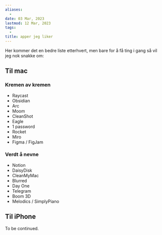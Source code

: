 ```yaml
---
aliases:
  - 
date: 03 Mar, 2023
lastmod: 12 Mar, 2023
tags:
  - 
title: apper jeg liker
---
```


Her kommer det en bedre liste etterhvert, men bare for å få ting i gang så vil jeg nok snakke om:

## Til mac

### Kremen av kremen

- Raycast
- Obsidian
- Arc
- Moom
- CleanShot
- Eagle
- 1 password
- Rocket
- Miro
- Figma / FigJam

### Verdt å nevne

- Notion
- DaisyDisk
- CleanMyMac
- Blurred
- Day One
- Telegram
- Boom 3D
- Melodics / SimplyPiano

## Til iPhone

To be continued.